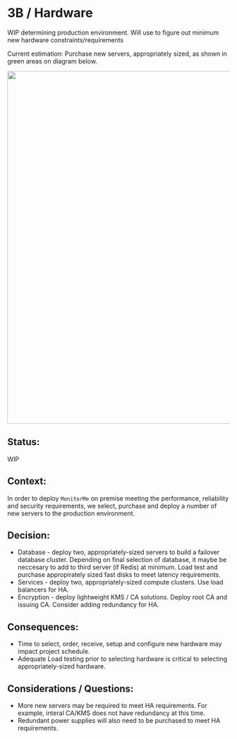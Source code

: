 # 3B / Hardware

WIP determining production environment. Will use to figure out minimum new hardware constraints/requirements

Current estimation: Purchase new servers, appropriately sized, as shown in green areas on diagram below.

<img src="xxx" width=800>

## Status: 
WIP

## Context: 
In order to deploy `MonitorMe` on premise meeting the performance, reliability and security requirements, we select, purchase and deploy a number of new servers to the production environment.

## Decision: 
- Database - deploy two, appropriately-sized servers to build a failover database cluster.  Depending on final selection of database, it maybe be neccesary to add to third server (if Redis) at minimum.  Load test and purchase appropirately sized fast disks to meet latency requirements.
- Services - deploy two, appropriately-sized compute clusters. Use load balancers for HA.
- Encryption - deploy lightweight KMS / CA solutions. Deploy root CA and issuing CA.  Consider adding redundancy for HA.
  
## Consequences: 
- Time to select, order, receive, setup and configure new hardware may impact project schedule.
- Adequate Load testing prior to selecting hardware is critical to selecting appropriately-sized hardware.

## Considerations / Questions:
- More new servers may be required to meet HA requirements.  For example, interal CA/KMS does not have redundancy at this time.
- Redundant power supplies will also need to be purchased to meet HA requirements.





